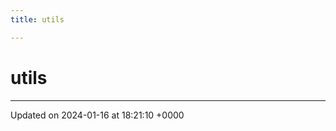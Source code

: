 ```yaml
---
title: utils

---
```


# utils








-------------------------------

Updated on 2024-01-16 at 18:21:10 +0000